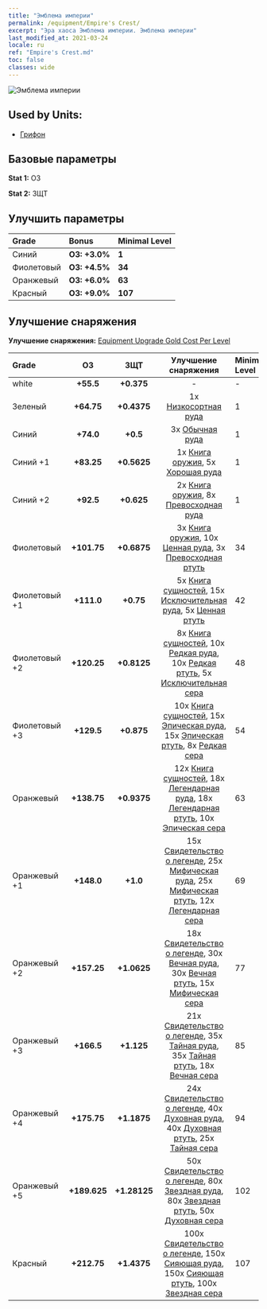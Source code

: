 ```yaml
---
title: "Эмблема империи"
permalink: /equipment/Empire's Crest/
excerpt: "Эра хаоса Эмблема империи. Эмблема империи"
last_modified_at: 2021-03-24
locale: ru
ref: "Empire's Crest.md"
toc: false
classes: wide
---
```


  ![Эмблема империи](/images/e/e_1034.png)

## Used by Units:

* [Грифон](/ru/units/Griffin/) 


## Базовые параметры
 **Stat 1:** ОЗ

 **Stat 2:** ЗЩТ

## Улучшить параметры

  |     Grade    |   Bonus | Minimal Level | 
  |:-------------|:--------|:--------------| 
  | Синий | **ОЗ: +3.0%** | **1** | 
  | Фиолетовый | **ОЗ: +4.5%** | **34** | 
  | Оранжевый | **ОЗ: +6.0%** | **63** | 
  | Красный | **ОЗ: +9.0%** | **107** | 


## Улучшение снаряжения
 **Улучшение снаряжения:** [Equipment Upgrade Gold Cost Per Level](/equipment/EquipmentUpgradeCostPerLevel/) 

  |          Grade      | ОЗ | ЗЩТ | Улучшение снаряжения | Minimal Level |
  |:--------------------|:---------:|:---------:|:----------------:|:--------------|
  | white | **+55.5** | **+0.375** | - | - |
  | Зеленый | **+64.75** | **+0.4375** | 1x [Низкосортная руда](/ru/Items/mat_1/) | 1 |
  | Синий | **+74.0** | **+0.5** | 3x [Обычная руда](/ru/Items/mat_6/) | 1 |
  | Синий +1 | **+83.25** | **+0.5625** | 1x [Книга оружия](/ru/Items/mat_18/), 5x [Хорошая руда](/ru/Items/mat_12/) | 1 |
  | Синий +2 | **+92.5** | **+0.625** | 2x [Книга оружия](/ru/Items/mat_25/), 8x [Превосходная руда](/ru/Items/mat_19/) | 1 |
  | Фиолетовый | **+101.75** | **+0.6875** | 3x [Книга оружия](/ru/Items/mat_32/), 10x [Ценная руда](/ru/Items/mat_26/), 3x [Превосходная ртуть](/ru/Items/mat_21/) | 34 |
  | Фиолетовый +1 | **+111.0** | **+0.75** | 5x [Книга сущностей](/ru/Items/mat_39/), 15x [Исключительная руда](/ru/Items/mat_33/), 5x [Ценная ртуть](/ru/Items/mat_28/) | 42 |
  | Фиолетовый +2 | **+120.25** | **+0.8125** | 8x [Книга сущностей](/ru/Items/mat_46/), 10x [Редкая руда](/ru/Items/mat_40/), 10x [Редкая ртуть](/ru/Items/mat_42/), 5x [Исключительная сера](/ru/Items/mat_36/) | 48 |
  | Фиолетовый +3 | **+129.5** | **+0.875** | 10x [Книга сущностей](/ru/Items/mat_53/), 15x [Эпическая руда](/ru/Items/mat_47/), 15x [Эпическая ртуть](/ru/Items/mat_49/), 8x [Редкая сера](/ru/Items/mat_43/) | 54 |
  | Оранжевый | **+138.75** | **+0.9375** | 12x [Книга сущностей](/ru/Items/mat_60/), 18x [Легендарная руда](/ru/Items/mat_54/), 18x [Легендарная ртуть](/ru/Items/mat_56/), 10x [Эпическая сера](/ru/Items/mat_50/) | 63 |
  | Оранжевый +1 | **+148.0** | **+1.0** | 15x [Свидетельство о легенде](/ru/Items/mat_67/), 25x [Мифическая руда](/ru/Items/mat_61/), 25x [Мифическая ртуть](/ru/Items/mat_63/), 12x [Легендарная сера](/ru/Items/mat_57/) | 69 |
  | Оранжевый +2 | **+157.25** | **+1.0625** | 18x [Свидетельство о легенде](/ru/Items/mat_74/), 30x [Вечная руда](/ru/Items/mat_68/), 30x [Вечная ртуть](/ru/Items/mat_70/), 15x [Мифическая сера](/ru/Items/mat_64/) | 77 |
  | Оранжевый +3 | **+166.5** | **+1.125** | 21x [Свидетельство о легенде](/ru/Items/mat_81/), 35x [Тайная руда](/ru/Items/mat_75/), 35x [Тайная ртуть](/ru/Items/mat_77/), 18x [Вечная сера](/ru/Items/mat_71/) | 85 |
  | Оранжевый +4 | **+175.75** | **+1.1875** | 24x [Свидетельство о легенде](/ru/Items/mat_88/), 40x [Духовная руда](/ru/Items/mat_82/), 40x [Духовная ртуть](/ru/Items/mat_84/), 25x [Тайная сера](/ru/Items/mat_78/) | 94 |
  | Оранжевый +5 | **+189.625** | **+1.28125** | 50x [Свидетельство о легенде](/ru/Items/mat_95/), 80x [Звездная руда](/ru/Items/mat_89/), 80x [Звездная ртуть](/ru/Items/mat_91/), 50x [Духовная сера](/ru/Items/mat_85/) | 102 |
  | Красный | **+212.75** | **+1.4375** | 100x [Свидетельство о легенде](/ru/Items/mat_102/), 150x [Сияющая руда](/ru/Items/mat_96/), 150x [Сияющая ртуть](/ru/Items/mat_98/), 100x [Звездная сера](/ru/Items/mat_92/) | 107 |


